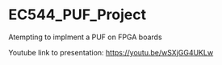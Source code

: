 # EC544_PUF_Project
Atempting to implment a PUF on FPGA boards

Youtube link to presentation: https://youtu.be/wSXjGG4UKLw 
